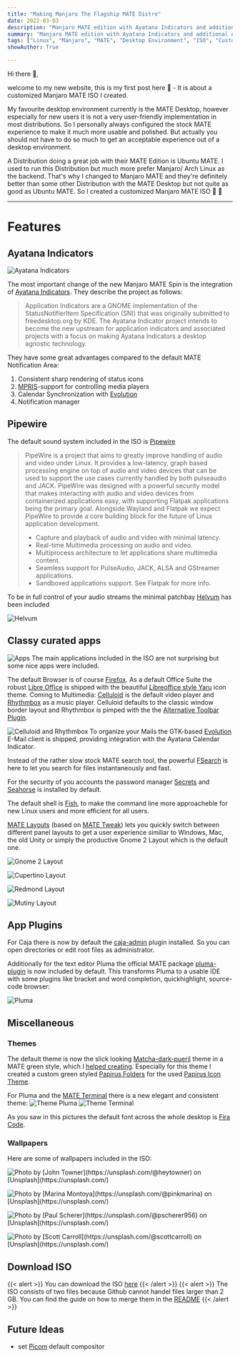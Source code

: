 ```yaml
---
title: "Making Manjaro The Flagship MATE Distro"
date: 2022-03-03
description: "Manjaro MATE edition with Ayatana Indicators and additional enhancements 🎉 🎊"
summary: "Manjaro MATE edition with Ayatana Indicators and additional enhancements 🎉 🎊"
tags: ["Linux", "Manjaro", "MATE", "Desktop Environment", "ISO", "Customize", "Distribution", "Ayatana Indicators"]
showAuthor: True

---
```


Hi there 👋,

welcome to my new website, this is my first post here 🎉 - It is about a customized Manjaro MATE ISO I created.

My favourite desktop environment currently is the MATE Desktop, however especially for new users it is not a very user-friendly implementation in most distributions. So I personally always configured the stock MATE experience to make it much more usable and polished. But actually you should not have to do so much to get an acceptable experience out of a desktop environment.

A Distribution doing a great job with their MATE Edition is Ubuntu MATE. I used to run this Distribution but much more prefer Manjaro/ Arch Linux as the backend. That's why I changed to Manjaro MATE and they're definitely better than some other Distribution with the MATE Desktop but not quite as good as Ubuntu MATE. So I created a customized Manjaro MATE ISO 🎉 🎊

---
# Features

## Ayatana Indicators

![Ayatana Indicators](img/ayatana.gif)

The most important change of the new Manjaro MATE Spin is the integration of [Ayatana Indicators](https://github.com/AyatanaIndicators). They describe the project as follows:

>Application Indicators are a GNOME implementation of the StatusNotifierItem Specification (SNI) that was originally submitted to freedesktop.org by KDE. The Ayatana Indicator project intends to become the new upstream for application indicators and associated projects with a focus on making Ayatana Indicators a desktop agnostic technology.

They have some great advantages compared to the default MATE Notification Area:

1. Consistent sharp rendering of status icons
2. [MPRIS](https://wiki.archlinux.org/title/MPRIS)-support for controlling media players
3. Calendar Synchronization with [Evolution](https://help.gnome.org/users/evolution/stable/)
4. Notification manager

## Pipewire

The default sound system included in the ISO is [Pipewire](https://pipewire.org/)

>PipeWire is a project that aims to greatly improve handling of audio and video under Linux. It provides a low-latency, graph based processing engine on top of audio and video devices that can be used to support the use cases currently handled by both pulseaudio and JACK. PipeWire was designed with a powerful security model that makes interacting with audio and video devices from containerized applications easy, with supporting Flatpak applications being the primary goal. Alongside Wayland and Flatpak we expect PipeWire to provide a core building block for the future of Linux application development.
>
>   - Capture and playback of audio and video with minimal latency.
>   - Real-time Multimedia processing on audio and video.
>   - Multiprocess architecture to let applications share multimedia content.
>   - Seamless support for PulseAudio, JACK, ALSA and GStreamer applications.
>   - Sandboxed applications support. See Flatpak for more info.
>

To be in full control of your audio streams the minimal patchbay [Helvum](https://gitlab.freedesktop.org/pipewire/helvum) has been included

![Helvum](img/helvum.png)

## Classy curated apps

![Apps](img/apps.png)
The main applications included in the ISO are not surprising but some nice apps were included.

The default Browser is of course [Firefox](https://www.mozilla.org/en-US/firefox/new/). As a default Office Suite the robust [Libre Office](https://www.libreoffice.org/) is shipped with the beautiful [Libreoffice style Yaru](https://github.com/ubuntu/libreoffice-style-yaru-fullcolor) icon theme. Coming to Multimedia: [Celluloid](https://celluloid-player.github.io/) is the default video player and [Rhythmbox](https://wiki.gnome.org/Apps/Rhythmbox) as a music player. Celluloid defaults to the classic window border layout and Rhythmbox is pimped with the the [Alternative Toolbar Plugin](https://github.com/fossfreedom/alternative-toolbar).

![Celluloid and Rhythmbox](img/rhythm-cell.png)
To organize your Mails the GTK-based [Evolution](https://help.gnome.org/users/evolution/stable/) E-Mail client is shipped, providing integration with the Ayatana Calendar Indicator.

Instead of the rather slow stock MATE search tool, the powerful [FSearch](https://github.com/cboxdoerfer/fsearch) is here to let you search for files instantaneously and fast.

For the security of you accounts the password manager [Secrets](https://gitlab.gnome.org/World/PasswordSafe) and [Seahorse](https://wiki.gnome.org/Apps/Seahorse/) is installed by default.

The default shell is [Fish](https://fishshell.com/), to make the command line more approacheble for new Linux users and more efficient for all users.

[MATE Layouts](https://github.com/FreaxMATE/mate-layouts) (based on [MATE Tweak](https://github.com/ubuntu-mate/mate-tweak)) lets you quickly switch between different panel layouts to get a user experience similiar to Windows, Mac, the old Unity or simply the productive Gnome 2 Layout which is the default one.

![Gnome 2 Layout](img/gnome.png)

![Cupertino Layout](img/cupertino.png)

![Redmond Layout](img/redmond.png)

![Mutiny Layout](img/mutiny.png)


## App Plugins

For Caja there is now by default the [caja-admin](https://github.com/infirit/caja-admin) plugin installed. So you can open directories or edit root files as administrator.

Additionally for the text editor Pluma the official MATE package [pluma-plugin](https://github.com/mate-desktop/pluma-plugins) is now included by default. This transforms Pluma to a usable IDE with some plugins like bracket and word completion, quickhighlight, source-code browser:

![Pluma](img/pluma.png)

## Miscellaneous

### Themes

The default theme is now the slick looking [Matcha-dark-pueril](https://github.com/vinceliuice/Matcha-gtk-theme) theme in a MATE green style, which I [helped creating](https://github.com/vinceliuice/Matcha-gtk-theme/pull/174). Especially for this theme I created a custom green styled [Papirus Folders](https://github.com/FreaxMATE/papirus-mate-icon-theme) for the used [Papirus Icon Theme](https://github.com/PapirusDevelopmentTeam/papirus-icon-theme).

For Pluma and the [MATE Terminal](https://github.com/mate-desktop/mate-terminal) there is a new elegant and consistent theme:
![Theme Pluma](img/theme-pluma.png)
![Theme Terminal](img/theme-terminal.png)

As you saw in this pictures the default font across the whole desktop is [Fira Code](https://github.com/tonsky/FiraCode).

### Wallpapers

Here are some of wallpapers included in the ISO:

![](img/john-towner-3Kv48NS4WUU-unsplash.jpg "Photo by [John Towner](https://unsplash.com/@heytowner) on [Unsplash](https://unsplash.com/)")

![](img/marina-montoya-bqkmKInb_9E-unsplash.jpg "Photo by [Marina Montoya](https://unsplash.com/@pinkmarina) on [Unsplash](https://unsplash.com/)")

![](img/paul-scherer-1mAqQGg6FwI-unsplash.jpg "Photo by [Paul Scherer](https://unsplash.com/@pscherer956) on [Unsplash](https://unsplash.com/)")

![](img/scott-carroll-qKcglCaZtTA-unsplash.jpg "Photo by [Scott Carroll](https://unsplash.com/@scottcarroll) on [Unsplash](https://unsplash.com/)")

## Download ISO

{{< alert >}}
You can download the ISO [here](https://github.com/FreaxMATE/manjaro-iso-build/releases)
{{< /alert >}}
{{< alert >}}
The ISO consists of two files because Github cannot handel files larger than 2 GB. You can find the guide on how to merge them in the [README](https://github.com/FreaxMATE/manjaro-iso-build)
{{< /alert >}}

## Future Ideas

 - set [Picom](https://wiki.archlinux.org/title/Picom) default compositor





